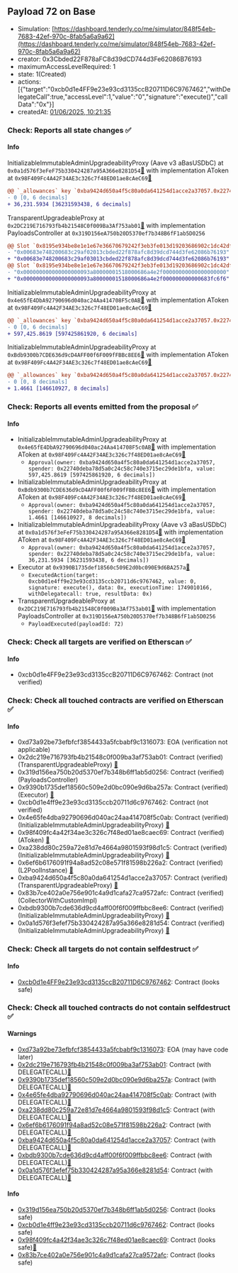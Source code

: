 ## Payload 72 on Base

- Simulation: [https://dashboard.tenderly.co/me/simulator/848f54eb-7683-42ef-970c-8fab5a6a9a62](https://dashboard.tenderly.co/me/simulator/848f54eb-7683-42ef-970c-8fab5a6a9a62)
- creator: 0x3Cbded22F878aFC8d39dCD744d3Fe62086B76193
- maximumAccessLevelRequired: 1
- state: 1(Created)
- actions: [{"target":"0xcb0d1e4FF9e23e93cd3135ccB20711D6C9767462","withDelegateCall":true,"accessLevel":1,"value":"0","signature":"execute()","callData":"0x"}]
- createdAt: [01/06/2025, 10:21:35](https://basescan.org/tx/0xe1fb1f49f3548d65a65f7b7bcf99c49eb0afb7ca19b2f1569960dbf123df917b)

### Check: Reports all state changes :white_check_mark:

#### Info


InitializableImmutableAdminUpgradeabilityProxy (Aave v3 aBasUSDbC) at `0x0a1d576f3eFeF75b330424287a95A366e8281D54`[:ghost:](https://github.com/bgd-labs/aave-address-book "AaveV3Base.ASSETS.USDbC.A_TOKEN") with implementation AToken at `0x98F409Fc4A42F34AE3c326c7f48ED01ae8cAeC69`[:ghost:](https://github.com/bgd-labs/aave-address-book "AaveV3Base.DEFAULT_A_TOKEN_IMPL_REV_1")
```diff
@@ `_allowances` key `0xba9424d650a4f5c80a0da641254d1acce2a37057.0x22740deba78d5a0c24c58c740e3715ec29de1bfa` @@
- 0 [0, 6 decimals]
+ 36,231.5934 [36231593438, 6 decimals]
```

TransparentUpgradeableProxy at `0x2DC219E716793fb4b21548C0f009Ba3Af753ab01`[:ghost:](https://github.com/bgd-labs/aave-address-book "GovernanceV3Base.PAYLOADS_CONTROLLER") with implementation PayloadsController at `0x319D156eA750b20D5370ef7b348B6fF1ab5D0256`
```diff
@@ Slot `0x8195e934be8e1e1e67e36670679242f3eb3fe013d19203686902c1dc42dff3e4` @@
- "0x00683e748200683c29af02013cbded22f878afc8d39dcd744d3fe62086b76193"
+ "0x00683e748200683c29af03013cbded22f878afc8d39dcd744d3fe62086b76193"
@@ Slot `0x8195e934be8e1e1e67e36670679242f3eb3fe013d19203686902c1dc42dff3e5` @@
- "0x000000000000000000093a80000001518000686a4e2f00000000000000000000"
+ "0x000000000000000000093a80000001518000686a4e2f000000000000683fc6f6"
```

InitializableImmutableAdminUpgradeabilityProxy at `0x4e65fE4DbA92790696d040ac24Aa414708F5c0AB`[:ghost:](https://github.com/bgd-labs/aave-address-book "AaveV3Base.ASSETS.USDC.A_TOKEN") with implementation AToken at `0x98F409Fc4A42F34AE3c326c7f48ED01ae8cAeC69`[:ghost:](https://github.com/bgd-labs/aave-address-book "AaveV3Base.DEFAULT_A_TOKEN_IMPL_REV_1")
```diff
@@ `_allowances` key `0xba9424d650a4f5c80a0da641254d1acce2a37057.0x22740deba78d5a0c24c58c740e3715ec29de1bfa` @@
- 0 [0, 6 decimals]
+ 597,425.8619 [597425861920, 6 decimals]
```

InitializableImmutableAdminUpgradeabilityProxy at `0xBdb9300b7CDE636d9cD4AFF00f6F009fFBBc8EE6`[:ghost:](https://github.com/bgd-labs/aave-address-book "AaveV3Base.ASSETS.cbBTC.A_TOKEN") with implementation AToken at `0x98F409Fc4A42F34AE3c326c7f48ED01ae8cAeC69`[:ghost:](https://github.com/bgd-labs/aave-address-book "AaveV3Base.DEFAULT_A_TOKEN_IMPL_REV_1")
```diff
@@ `_allowances` key `0xba9424d650a4f5c80a0da641254d1acce2a37057.0x22740deba78d5a0c24c58c740e3715ec29de1bfa` @@
- 0 [0, 8 decimals]
+ 1.4661 [146610927, 8 decimals]
```


### Check: Reports all events emitted from the proposal :white_check_mark:

#### Info

- InitializableImmutableAdminUpgradeabilityProxy at `0x4e65fE4DbA92790696d040ac24Aa414708F5c0AB`[:ghost:](https://github.com/bgd-labs/aave-address-book "AaveV3Base.ASSETS.USDC.A_TOKEN") with implementation AToken at `0x98F409Fc4A42F34AE3c326c7f48ED01ae8cAeC69`[:ghost:](https://github.com/bgd-labs/aave-address-book "AaveV3Base.DEFAULT_A_TOKEN_IMPL_REV_1")
  - `Approval(owner: 0xba9424d650a4f5c80a0da641254d1acce2a37057, spender: 0x22740deba78d5a0c24c58c740e3715ec29de1bfa, value: 597,425.8619 [597425861920, 6 decimals])`
- InitializableImmutableAdminUpgradeabilityProxy at `0xBdb9300b7CDE636d9cD4AFF00f6F009fFBBc8EE6`[:ghost:](https://github.com/bgd-labs/aave-address-book "AaveV3Base.ASSETS.cbBTC.A_TOKEN") with implementation AToken at `0x98F409Fc4A42F34AE3c326c7f48ED01ae8cAeC69`[:ghost:](https://github.com/bgd-labs/aave-address-book "AaveV3Base.DEFAULT_A_TOKEN_IMPL_REV_1")
  - `Approval(owner: 0xba9424d650a4f5c80a0da641254d1acce2a37057, spender: 0x22740deba78d5a0c24c58c740e3715ec29de1bfa, value: 1.4661 [146610927, 8 decimals])`
- InitializableImmutableAdminUpgradeabilityProxy (Aave v3 aBasUSDbC) at `0x0a1d576f3eFeF75b330424287a95A366e8281D54`[:ghost:](https://github.com/bgd-labs/aave-address-book "AaveV3Base.ASSETS.USDbC.A_TOKEN") with implementation AToken at `0x98F409Fc4A42F34AE3c326c7f48ED01ae8cAeC69`[:ghost:](https://github.com/bgd-labs/aave-address-book "AaveV3Base.DEFAULT_A_TOKEN_IMPL_REV_1")
  - `Approval(owner: 0xba9424d650a4f5c80a0da641254d1acce2a37057, spender: 0x22740deba78d5a0c24c58c740e3715ec29de1bfa, value: 36,231.5934 [36231593438, 6 decimals])`
- Executor at `0x9390B1735def18560c509E2d0bc090E9d6BA257a`[:ghost:](https://github.com/bgd-labs/aave-address-book "AaveV3Base.ACL_ADMIN, GovernanceV3Base.EXECUTOR_LVL_1")
  - `ExecutedAction(target: 0xcb0d1e4ff9e23e93cd3135ccb20711d6c9767462, value: 0, signature: execute(), data: 0x, executionTime: 1749010166, withDelegatecall: true, resultData: 0x)`
- TransparentUpgradeableProxy at `0x2DC219E716793fb4b21548C0f009Ba3Af753ab01`[:ghost:](https://github.com/bgd-labs/aave-address-book "GovernanceV3Base.PAYLOADS_CONTROLLER") with implementation PayloadsController at `0x319D156eA750b20D5370ef7b348B6fF1ab5D0256`
  - `PayloadExecuted(payloadId: 72)`

### Check: Check all targets are verified on Etherscan :white_check_mark:

#### Info

- 0xcb0d1e4FF9e23e93cd3135ccB20711D6C9767462: Contract (not verified) 

### Check: Check all touched contracts are verified on Etherscan :white_check_mark:

#### Info

- 0xd73a92be73efbfcf3854433a5fcbabf9c1316073: EOA (verification not applicable)
- 0x2dc219e716793fb4b21548c0f009ba3af753ab01: Contract (verified) (TransparentUpgradeableProxy) [:ghost:](https://github.com/bgd-labs/aave-address-book "GovernanceV3Base.PAYLOADS_CONTROLLER")
- 0x319d156ea750b20d5370ef7b348b6ff1ab5d0256: Contract (verified) (PayloadsController) 
- 0x9390b1735def18560c509e2d0bc090e9d6ba257a: Contract (verified) (Executor) [:ghost:](https://github.com/bgd-labs/aave-address-book "AaveV3Base.ACL_ADMIN, GovernanceV3Base.EXECUTOR_LVL_1")
- 0xcb0d1e4ff9e23e93cd3135ccb20711d6c9767462: Contract (not verified) 
- 0x4e65fe4dba92790696d040ac24aa414708f5c0ab: Contract (verified) (InitializableImmutableAdminUpgradeabilityProxy) [:ghost:](https://github.com/bgd-labs/aave-address-book "AaveV3Base.ASSETS.USDC.A_TOKEN")
- 0x98f409fc4a42f34ae3c326c7f48ed01ae8caec69: Contract (verified) (AToken) [:ghost:](https://github.com/bgd-labs/aave-address-book "AaveV3Base.DEFAULT_A_TOKEN_IMPL_REV_1")
- 0xa238dd80c259a72e81d7e4664a9801593f98d1c5: Contract (verified) (InitializableImmutableAdminUpgradeabilityProxy) [:ghost:](https://github.com/bgd-labs/aave-address-book "AaveV3Base.POOL")
- 0x6ef6b6176091f94a8ad52c08e571f81598b226a2: Contract (verified) (L2PoolInstance) [:ghost:](https://github.com/bgd-labs/aave-address-book "AaveV3Base.POOL_IMPL")
- 0xba9424d650a4f5c80a0da641254d1acce2a37057: Contract (verified) (TransparentUpgradeableProxy) [:ghost:](https://github.com/bgd-labs/aave-address-book "AaveV3Base.COLLECTOR")
- 0x83b7ce402a0e756e901c4a9d1cafa27ca9572afc: Contract (verified) (CollectorWithCustomImpl) 
- 0xbdb9300b7cde636d9cd4aff00f6f009ffbbc8ee6: Contract (verified) (InitializableImmutableAdminUpgradeabilityProxy) [:ghost:](https://github.com/bgd-labs/aave-address-book "AaveV3Base.ASSETS.cbBTC.A_TOKEN")
- 0x0a1d576f3efef75b330424287a95a366e8281d54: Contract (verified) (InitializableImmutableAdminUpgradeabilityProxy) [:ghost:](https://github.com/bgd-labs/aave-address-book "AaveV3Base.ASSETS.USDbC.A_TOKEN")

### Check: Check all targets do not contain selfdestruct :white_check_mark:

#### Info

- [0xcb0d1e4FF9e23e93cd3135ccB20711D6C9767462](https://basescan.org/address/0xcb0d1e4FF9e23e93cd3135ccB20711D6C9767462): Contract (looks safe)

### Check: Check all touched contracts do not contain selfdestruct :white_check_mark:

#### Warnings

- [0xd73a92be73efbfcf3854433a5fcbabf9c1316073](https://basescan.org/address/0xd73a92be73efbfcf3854433a5fcbabf9c1316073): EOA (may have code later)
- [0x2dc219e716793fb4b21548c0f009ba3af753ab01](https://basescan.org/address/0x2dc219e716793fb4b21548c0f009ba3af753ab01): Contract (with DELEGATECALL)[:ghost:](https://github.com/bgd-labs/aave-address-book "GovernanceV3Base.PAYLOADS_CONTROLLER")
- [0x9390b1735def18560c509e2d0bc090e9d6ba257a](https://basescan.org/address/0x9390b1735def18560c509e2d0bc090e9d6ba257a): Contract (with DELEGATECALL)[:ghost:](https://github.com/bgd-labs/aave-address-book "AaveV3Base.ACL_ADMIN, GovernanceV3Base.EXECUTOR_LVL_1")
- [0x4e65fe4dba92790696d040ac24aa414708f5c0ab](https://basescan.org/address/0x4e65fe4dba92790696d040ac24aa414708f5c0ab): Contract (with DELEGATECALL)[:ghost:](https://github.com/bgd-labs/aave-address-book "AaveV3Base.ASSETS.USDC.A_TOKEN")
- [0xa238dd80c259a72e81d7e4664a9801593f98d1c5](https://basescan.org/address/0xa238dd80c259a72e81d7e4664a9801593f98d1c5): Contract (with DELEGATECALL)[:ghost:](https://github.com/bgd-labs/aave-address-book "AaveV3Base.POOL")
- [0x6ef6b6176091f94a8ad52c08e571f81598b226a2](https://basescan.org/address/0x6ef6b6176091f94a8ad52c08e571f81598b226a2): Contract (with DELEGATECALL)[:ghost:](https://github.com/bgd-labs/aave-address-book "AaveV3Base.POOL_IMPL")
- [0xba9424d650a4f5c80a0da641254d1acce2a37057](https://basescan.org/address/0xba9424d650a4f5c80a0da641254d1acce2a37057): Contract (with DELEGATECALL)[:ghost:](https://github.com/bgd-labs/aave-address-book "AaveV3Base.COLLECTOR")
- [0xbdb9300b7cde636d9cd4aff00f6f009ffbbc8ee6](https://basescan.org/address/0xbdb9300b7cde636d9cd4aff00f6f009ffbbc8ee6): Contract (with DELEGATECALL)[:ghost:](https://github.com/bgd-labs/aave-address-book "AaveV3Base.ASSETS.cbBTC.A_TOKEN")
- [0x0a1d576f3efef75b330424287a95a366e8281d54](https://basescan.org/address/0x0a1d576f3efef75b330424287a95a366e8281d54): Contract (with DELEGATECALL)[:ghost:](https://github.com/bgd-labs/aave-address-book "AaveV3Base.ASSETS.USDbC.A_TOKEN")

#### Info

- [0x319d156ea750b20d5370ef7b348b6ff1ab5d0256](https://basescan.org/address/0x319d156ea750b20d5370ef7b348b6ff1ab5d0256): Contract (looks safe)
- [0xcb0d1e4ff9e23e93cd3135ccb20711d6c9767462](https://basescan.org/address/0xcb0d1e4ff9e23e93cd3135ccb20711d6c9767462): Contract (looks safe)
- [0x98f409fc4a42f34ae3c326c7f48ed01ae8caec69](https://basescan.org/address/0x98f409fc4a42f34ae3c326c7f48ed01ae8caec69): Contract (looks safe)[:ghost:](https://github.com/bgd-labs/aave-address-book "AaveV3Base.DEFAULT_A_TOKEN_IMPL_REV_1")
- [0x83b7ce402a0e756e901c4a9d1cafa27ca9572afc](https://basescan.org/address/0x83b7ce402a0e756e901c4a9d1cafa27ca9572afc): Contract (looks safe)


